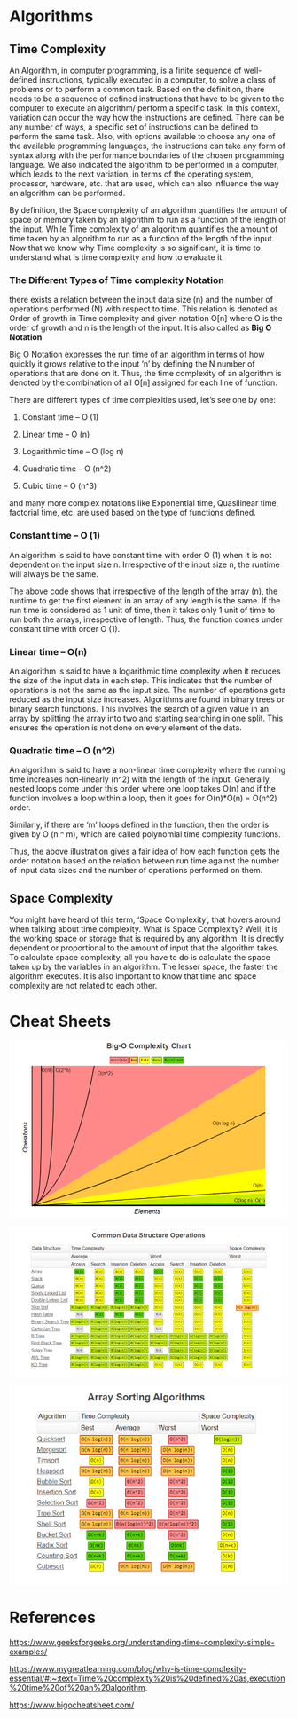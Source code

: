 # Algorithms

## Time Complexity 

An Algorithm, in computer programming, is a finite sequence of well-defined instructions, typically executed in a computer, to solve a class of problems or to perform a common task. Based on the definition, there needs to be a sequence of defined instructions that have to be given to the computer to execute an algorithm/ perform a specific task. In this context, variation can occur the way how the instructions are defined. There can be any number of ways, a specific set of instructions can be defined to perform the same task. Also, with options available to choose any one of the available programming languages, the instructions can take any form of syntax along with the performance boundaries of the chosen programming language. We also indicated the algorithm to be performed in a computer, which leads to the next variation, in terms of the operating system, processor, hardware, etc. that are used, which can also influence the way an algorithm can be performed.


By definition, the Space complexity of an algorithm quantifies the amount of space or memory taken by an algorithm to run as a function of the length of the input. While Time complexity of an algorithm quantifies the amount of time taken by an algorithm to run as a function of the length of the input. Now that we know why Time complexity is so significant, it is time to understand what is time complexity and how to evaluate it.

### The Different Types of Time complexity Notation

there exists a relation between the input data size (n) and the number of operations performed (N) with respect to time. This relation is denoted as Order of growth in Time complexity and given notation O[n] where O is the order of growth and n is the length of the input. It is also called as **Big O Notation**

Big O Notation expresses the run time of an algorithm in terms of how quickly it grows relative to the input ‘n’ by defining the N number of operations that are done on it. Thus, the time complexity of an algorithm is denoted by the combination of all O[n] assigned for each line of function.

There are different types of time complexities used, let’s see one by one:

1. Constant time – O (1)

2. Linear time – O (n)

3. Logarithmic time – O (log n)

4. Quadratic time – O (n^2)

5. Cubic time – O (n^3)


and many more complex notations like Exponential time, Quasilinear time, factorial time, etc. are used based on the type of functions defined.

### Constant time – O (1)

An algorithm is said to have constant time with order O (1) when it is not dependent on the input size n. Irrespective of the input size n, the runtime will always be the same.

The above code shows that irrespective of the length of the array (n), the runtime to get the first element in an array of any length is the same. If the run time is considered as 1 unit of time, then it takes only 1 unit of time to run both the arrays, irrespective of length. Thus, the function comes under constant time with order O (1).



### Linear time – O(n)

An algorithm is said to have a logarithmic time complexity when it reduces the size of the input data in each step. This indicates that the number of operations is not the same as the input size. The number of operations gets reduced as the input size increases. Algorithms are found in binary trees or binary search functions. This involves the search of a given value in an array by splitting the array into two and starting searching in one split. This ensures the operation is not done on every element of the data.


### Quadratic time – O (n^2)

An algorithm is said to have a non-linear time complexity where the running time increases non-linearly (n^2) with the length of the input. Generally, nested loops come under this order where one loop takes O(n) and if the function involves a loop within a loop, then it goes for O(n)*O(n) = O(n^2) order.

Similarly, if there are ‘m’ loops defined in the function, then the order is given by O (n ^ m), which are called polynomial time complexity functions.

Thus, the above illustration gives a fair idea of how each function gets the order notation based on the relation between run time against the number of input data sizes and the number of operations performed on them.




## Space Complexity

You might have heard of this term, ‘Space Complexity’, that hovers around when talking about time complexity. What is Space Complexity? Well, it is the working space or storage that is required by any algorithm. It is directly dependent or proportional to the amount of input that the algorithm takes. To calculate space complexity, all you have to do is calculate the space taken up by the variables in an algorithm. The lesser space, the faster the algorithm executes. It is also important to know that time and space complexity are not related to each other.


# Cheat Sheets

![Big O complexity chart](../Media/BigOComplexityChart.png)

![Common Data Structure Operations](../Media/Bigo_CommonDSOps.png)


![Array Sorting Algorithms](../Media/BigO_ArraySortingAlgo.png)



# References

https://www.geeksforgeeks.org/understanding-time-complexity-simple-examples/

https://www.mygreatlearning.com/blog/why-is-time-complexity-essential/#:~:text=Time%20complexity%20is%20defined%20as,execution%20time%20of%20an%20algorithm.

https://www.bigocheatsheet.com/